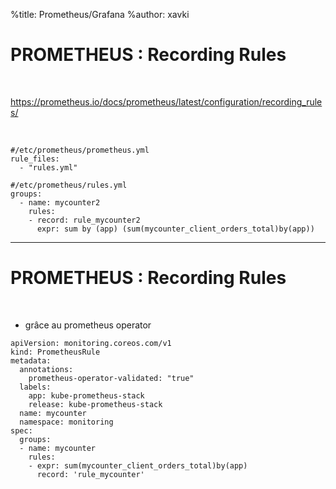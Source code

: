 %title: Prometheus/Grafana
%author: xavki


# PROMETHEUS : Recording Rules


<br>

https://prometheus.io/docs/prometheus/latest/configuration/recording_rules/

<br>

```
#/etc/prometheus/prometheus.yml
rule_files:
  - "rules.yml"
```

```
#/etc/prometheus/rules.yml
groups:
  - name: mycounter2
    rules:
    - record: rule_mycounter2
      expr: sum by (app) (sum(mycounter_client_orders_total)by(app))
```

----------------------------------------------------------------------------------------

# PROMETHEUS : Recording Rules

<br>

* grâce au prometheus operator

```
apiVersion: monitoring.coreos.com/v1
kind: PrometheusRule
metadata:
  annotations:
    prometheus-operator-validated: "true"
  labels:
    app: kube-prometheus-stack
    release: kube-prometheus-stack
  name: mycounter
  namespace: monitoring
spec:
  groups:
  - name: mycounter
    rules:
    - expr: sum(mycounter_client_orders_total)by(app)
      record: 'rule_mycounter'
```
